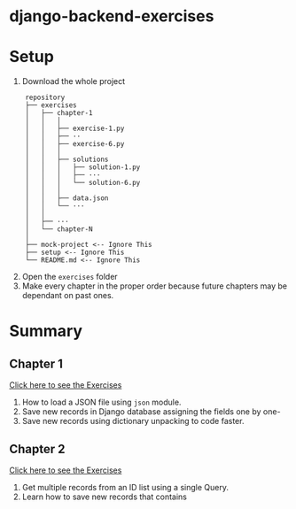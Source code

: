 # django-backend-exercises

# Setup

1. Download the whole project
```
    repository
    ├── exercises
    │   ├── chapter-1
    │   │   │
    │   │   ├── exercise-1.py
    │   │   ├── ··
    │   │   ├── exercise-6.py
    │   │   │
    │   │   ├── solutions
    │   │   │   ├── solution-1.py
    │   │   │   ├── ···
    │   │   │   └── solution-6.py
    │   │   │
    │   │   ├── data.json
    │   │   └── ···
    │   │
    │   ├── ···
    │   └── chapter-N
    │   
    ├── mock-project <-- Ignore This
    ├── setup <-- Ignore This
    └── README.md <-- Ignore This
```
2. Open the `exercises` folder
3. Make every chapter in the proper order because future chapters may be dependant on past ones.

# Summary

## Chapter 1
[Click here to see the  Exercises](https://github.com/TenmaChinen/django-backend-exercises/tree/main/exercises/chapter-1)
1. How to load a JSON file using `json` module.
2. Save new records in Django database assigning the fields one by one-
3. Save new records using dictionary unpacking to code faster.

## Chapter 2
[Click here to see the  Exercises](https://github.com/TenmaChinen/django-backend-exercises/tree/main/exercises/chapter-2)
1. Get multiple records from an ID list using a single Query.
2. Learn how to save new records that contains